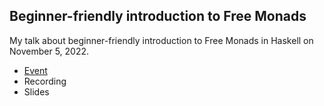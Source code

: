 ## Beginner-friendly introduction to Free Monads

My talk about beginner-friendly introduction to Free Monads in Haskell on November 5, 2022.

* [Event](https://www.meetup.com/bay-area-haskell-user-group/events/288894864/)
* Recording
* Slides
